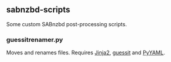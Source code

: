 sabnzbd-scripts
---------------

Some custom SABnzbd post-processing scripts.


### guessitrenamer.py

Moves and renames files. Requires [Jinja2][j2], [guessit][guessit] and [PyYAML][pyyaml].

[j2]: http://jinja.pocoo.org/docs/dev/
[guessit]: https://pypi.python.org/pypi/guessit
[pyyaml]: http://pyyaml.org/
